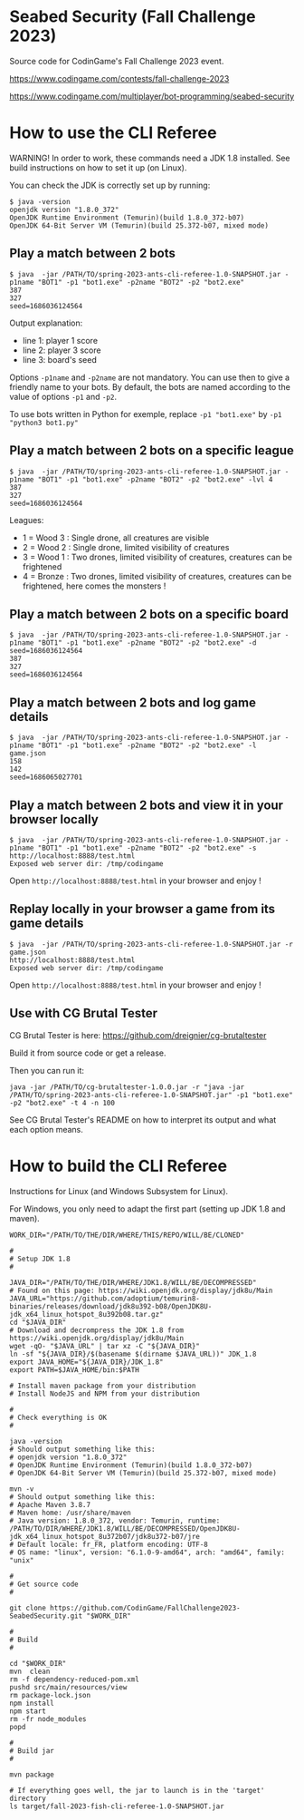 # Seabed Security (Fall Challenge 2023)

Source code for CodinGame's Fall Challenge 2023 event.

https://www.codingame.com/contests/fall-challenge-2023

https://www.codingame.com/multiplayer/bot-programming/seabed-security

# How to use the CLI Referee

WARNING! In order to work, these commands need a JDK 1.8 installed. See build instructions on how to set it up (on Linux).

You can check the JDK is correctly set up by running:
```shell
$ java -version
openjdk version "1.8.0_372"
OpenJDK Runtime Environment (Temurin)(build 1.8.0_372-b07)
OpenJDK 64-Bit Server VM (Temurin)(build 25.372-b07, mixed mode)
```

## Play a match between 2 bots

```shell
$ java  -jar /PATH/TO/spring-2023-ants-cli-referee-1.0-SNAPSHOT.jar -p1name "BOT1" -p1 "bot1.exe" -p2name "BOT2" -p2 "bot2.exe"
387
327
seed=1686036124564
```
Output explanation:
* line 1: player 1 score
* line 2: player 3 score
* line 3: board's seed

Options `-p1name` and `-p2name` are not mandatory. You can use then to give a friendly name to your bots. By default, the bots are named according to the value of options `-p1` and `-p2`.

To use bots written in Python for exemple, replace `-p1 "bot1.exe"` by `-p1 "python3 bot1.py"`

## Play a match between 2 bots on a specific league

```shell
$ java  -jar /PATH/TO/spring-2023-ants-cli-referee-1.0-SNAPSHOT.jar -p1name "BOT1" -p1 "bot1.exe" -p2name "BOT2" -p2 "bot2.exe" -lvl 4
387
327
seed=1686036124564
```
Leagues:
* 1 = Wood 3 : Single drone, all creatures are visible
* 2 = Wood 2 : Single drone, limited visibility of creatures
* 3 = Wood 1 : Two drones, limited visibility of creatures, creatures can be frightened
* 4 = Bronze : Two drones, limited visibility of creatures, creatures can be frightened, here comes the monsters !

## Play a match between 2 bots on a specific board

```shell
$ java  -jar /PATH/TO/spring-2023-ants-cli-referee-1.0-SNAPSHOT.jar -p1name "BOT1" -p1 "bot1.exe" -p2name "BOT2" -p2 "bot2.exe" -d seed=1686036124564
387
327
seed=1686036124564
```

## Play a match between 2 bots and log game details

```shell
$ java  -jar /PATH/TO/spring-2023-ants-cli-referee-1.0-SNAPSHOT.jar -p1name "BOT1" -p1 "bot1.exe" -p2name "BOT2" -p2 "bot2.exe" -l game.json
158
142
seed=1686065027701
```

## Play a match between 2 bots and view it in your browser locally

```shell
$ java  -jar /PATH/TO/spring-2023-ants-cli-referee-1.0-SNAPSHOT.jar -p1name "BOT1" -p1 "bot1.exe" -p2name "BOT2" -p2 "bot2.exe" -s
http://localhost:8888/test.html
Exposed web server dir: /tmp/codingame
```
Open `http://localhost:8888/test.html` in your browser and enjoy !

## Replay locally in your browser a game from its game details

```shell
$ java  -jar /PATH/TO/spring-2023-ants-cli-referee-1.0-SNAPSHOT.jar -r game.json
http://localhost:8888/test.html
Exposed web server dir: /tmp/codingame
```
Open `http://localhost:8888/test.html` in your browser and enjoy !

## Use with CG Brutal Tester

CG Brutal Tester is here: https://github.com/dreignier/cg-brutaltester

Build it from source code or get a release.

Then you can run it:

```shell
java -jar /PATH/TO/cg-brutaltester-1.0.0.jar -r "java -jar /PATH/TO/spring-2023-ants-cli-referee-1.0-SNAPSHOT.jar" -p1 "bot1.exe" -p2 "bot2.exe" -t 4 -n 100
```

See CG Brutal Tester's README on how to interpret its output and what each option means.

# How to build the CLI Referee

Instructions for Linux (and Windows Subsystem for Linux).

For Windows, you only need to adapt the first part (setting up JDK 1.8 and maven).

```shell
WORK_DIR="/PATH/TO/THE/DIR/WHERE/THIS/REPO/WILL/BE/CLONED"

#
# Setup JDK 1.8
#

JAVA_DIR="/PATH/TO/THE/DIR/WHERE/JDK1.8/WILL/BE/DECOMPRESSED"
# Found on this page: https://wiki.openjdk.org/display/jdk8u/Main
JAVA_URL="https://github.com/adoptium/temurin8-binaries/releases/download/jdk8u392-b08/OpenJDK8U-jdk_x64_linux_hotspot_8u392b08.tar.gz"
cd "$JAVA_DIR"
# Download and decrompress the JDK 1.8 from https://wiki.openjdk.org/display/jdk8u/Main
wget -qO- "$JAVA_URL" | tar xz -C "${JAVA_DIR}"
ln -sf "${JAVA_DIR}/$(basename $(dirname $JAVA_URL))" JDK_1.8
export JAVA_HOME="${JAVA_DIR}/JDK_1.8"
export PATH=$JAVA_HOME/bin:$PATH

# Install maven package from your distribution
# Install NodeJS and NPM from your distribution

#
# Check everything is OK
#

java -version
# Should output something like this:
# openjdk version "1.8.0_372"
# OpenJDK Runtime Environment (Temurin)(build 1.8.0_372-b07)
# OpenJDK 64-Bit Server VM (Temurin)(build 25.372-b07, mixed mode)

mvn -v
# Should output something like this:
# Apache Maven 3.8.7
# Maven home: /usr/share/maven
# Java version: 1.8.0_372, vendor: Temurin, runtime: /PATH/TO/DIR/WHERE/JDK1.8/WILL/BE/DECOMPRESSED/OpenJDK8U-jdk_x64_linux_hotspot_8u372b07/jdk8u372-b07/jre
# Default locale: fr_FR, platform encoding: UTF-8
# OS name: "linux", version: "6.1.0-9-amd64", arch: "amd64", family: "unix"

#
# Get source code
#

git clone https://github.com/CodinGame/FallChallenge2023-SeabedSecurity.git "$WORK_DIR"

#
# Build
#

cd "$WORK_DIR"
mvn  clean
rm -f dependency-reduced-pom.xml
pushd src/main/resources/view
rm package-lock.json
npm install
npm start
rm -fr node_modules
popd

#
# Build jar
#

mvn package

# If everything goes well, the jar to launch is in the 'target' directory
ls target/fall-2023-fish-cli-referee-1.0-SNAPSHOT.jar
```
